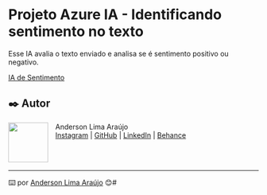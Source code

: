 # Projeto Azure IA - Identificando sentimento no texto

Esse IA avalia o texto enviado e analisa se é sentimento positivo ou negativo.

[IA de Sentimento](https://portal.azure.com/#@ulife.com.br/resource/subscriptions/d87609e8-8629-49ed-ac57-be5d4c80c574/resourceGroups/DIO/providers/Microsoft.CognitiveServices/accounts/idiomaia/overview)

## ✒️ Autor
<p>
    <img align=left margin=10 width=80 src="https://avatars.githubusercontent.com/u/7528140?v=4"/>
    <p>&nbsp&nbsp&nbspAnderson Lima Araújo<br>
    &nbsp&nbsp&nbsp<a href="http://instagram.com/andersonbhbr">Instagram</a>&nbsp;|&nbsp;<a href="https://github.com/AndersonBHBR">GitHub</a>&nbsp;|&nbsp;<a href="https://www.linkedin.com/in/anderson-araujo-pcd/">LinkedIn</a>&nbsp;|&nbsp;<a href="https://www.behance.net/andersonbhbr">Behance</a></p>
</p>
<br/><br/>
<p>

---
⌨️ por [Anderson Lima Araújo](https://github.com/AndersonBHBR) 😊#
